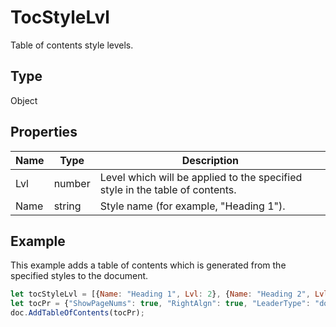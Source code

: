 # TocStyleLvl

Table of contents style levels.

## Type

Object

## Properties

| Name | Type | Description |
| ---- | ---- | ----------- |
| Lvl | number | Level which will be applied to the specified style in the table of contents. |
| Name | string | Style name (for example, "Heading 1"). |


## Example

This example adds a table of contents which is generated from the specified styles to the document.

```javascript editor-
let tocStyleLvl = [{Name: "Heading 1", Lvl: 2}, {Name: "Heading 2", Lvl: 3}];
let tocPr = {"ShowPageNums": true, "RightAlgn": true, "LeaderType": "dot", "FormatAsLinks": true, "BuildFrom": {"StylesLvls": tocStyleLvl}, "TocStyle": "standard"};
doc.AddTableOfContents(tocPr);
```
